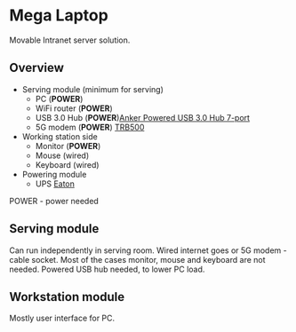 # Mega Laptop

Movable Intranet server solution.

## Overview

* Serving module (minimum for serving)
    * PC (**POWER**)
    * WiFi router (**POWER**)
    * USB 3.0 Hub (**POWER**)[Anker Powered USB 3.0 Hub 7-port](https://www.anker.com/products/a7505)
    * 5G modem (**POWER**) [TRB500](https://teltonika-networks.com/products/gateways/trb500)
* Working station side
    * Monitor (**POWER**)
    * Mouse (wired)
    * Keyboard (wired)
* Powering module
    * UPS [Eaton](https://www.eaton.com/gb/en-gb/skuPage.5SC1500I.html)

POWER - power needed

## Serving module

Can run independently in serving room.
Wired internet goes or 5G modem - cable socket.
Most of the cases monitor, mouse and keyboard are not needed.
Powered USB hub needed, to lower PC load.

## Workstation module

Mostly user interface for PC.
